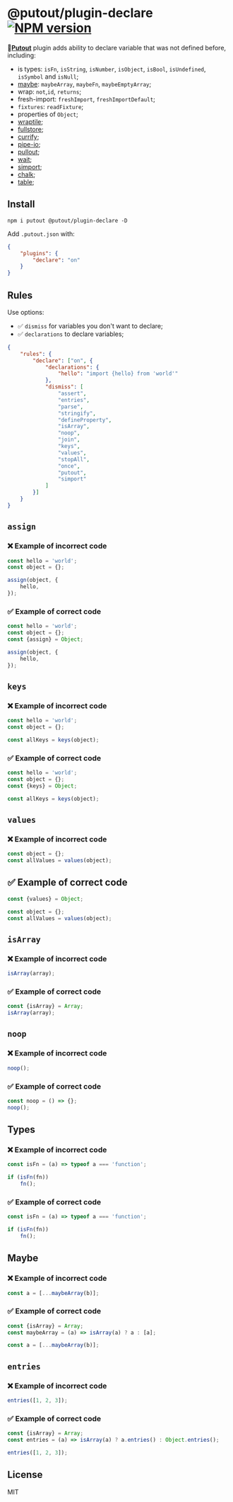 # @putout/plugin-declare [![NPM version][NPMIMGURL]][NPMURL]

[NPMIMGURL]: https://img.shields.io/npm/v/@putout/plugin-declare.svg?style=flat&longCache=true
[NPMURL]: https://npmjs.org/package/@putout/plugin-declare "npm"

🐊[**Putout**](https://github.com/coderaiser/putout) plugin adds ability to declare variable that was not defined before, including:

- is types: `isFn`, `isString`, `isNumber`, `isObject`, `isBool`, `isUndefined`, `isSymbol` and `isNull`;
- [maybe](https://github.com/coderaiser/putout/tree/master/packages/plugin-maybe#readme): `maybeArray`, `maybeFn`, `maybeEmptyArray`;
- wrap: `not`,`id`, `returns`;
- fresh-import: `freshImport`, `freshImportDefault`;
- `fixtures`: `readFixture`;
- properties of `Object`;
- [wraptile](https://github.com/coderaiser/wraptile);
- [fullstore](https://github.com/coderaiser/fullstore);
- [currify](https://github.com/coderaiser/currify);
- [pipe-io](https://github.com/coderaiser/pipe-io);
- [pullout](https://github.com/coderaiser/pullout);
- [wait](https://github.com/iocmd/wait);
- [simport](https://github.com/coderaiser/simport);
- [chalk](https://www.npmjs.com/package/chalk);
- [table](https://www.npmjs.com/package/table);

## Install

```
npm i putout @putout/plugin-declare -D
```

Add `.putout.json` with:

```json
{
    "plugins": {
        "declare": "on"
    }
}
```

## Rules

Use options:

- ✅ `dismiss` for variables you don't want to declare;
- ✅ `declarations` to declare variables;

```json
{
    "rules": {
        "declare": ["on", {
            "declarations": {
                "hello": "import {hello} from 'world'"
            },
            "dismiss": [
                "assert",
                "entries",
                "parse",
                "stringify",
                "defineProperty",
                "isArray",
                "noop",
                "join",
                "keys",
                "values",
                "stopAll",
                "once",
                "putout",
                "simport"
            ]
        }]
    }
}
```

## `assign`

### ❌ Example of incorrect code

```js
const hello = 'world';
const object = {};

assign(object, {
    hello,
});
```

### ✅ Example of correct code

```js
const hello = 'world';
const object = {};
const {assign} = Object;

assign(object, {
    hello,
});
```

## `keys`

### ❌ Example of incorrect code

```js
const hello = 'world';
const object = {};

const allKeys = keys(object);
```

### ✅ Example of correct code

```js
const hello = 'world';
const object = {};
const {keys} = Object;

const allKeys = keys(object);
```

## `values`

### ❌ Example of incorrect code

```js
const object = {};
const allValues = values(object);
```

## ✅ Example of correct code

```js
const {values} = Object;

const object = {};
const allValues = values(object);
```

## `isArray`

### ❌ Example of incorrect code

```js
isArray(array);
```

### ✅ Example of correct code

```js
const {isArray} = Array;
isArray(array);
```

## `noop`

### ❌ Example of incorrect code

```js
noop();
```

### ✅ Example of correct code

```js
const noop = () => {};
noop();
```

## Types

### ❌ Example of incorrect code

```js
const isFn = (a) => typeof a === 'function';

if (isFn(fn))
    fn();
```

### ✅ Example of correct code

```js
const isFn = (a) => typeof a === 'function';

if (isFn(fn))
    fn();
```

## Maybe

### ❌ Example of incorrect code

```js
const a = [...maybeArray(b)];
```

### ✅ Example of correct code

```js
const {isArray} = Array;
const maybeArray = (a) => isArray(a) ? a : [a];

const a = [...maybeArray(b)];
```

## `entries`

### ❌ Example of incorrect code

```js
entries([1, 2, 3]);
```

### ✅ Example of correct code

```js
const {isArray} = Array;
const entries = (a) => isArray(a) ? a.entries() : Object.entries();

entries([1, 2, 3]);
```

## License

MIT

